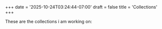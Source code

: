 +++
date = '2025-10-24T03:24:44-07:00'
draft = false
title = 'Collections'
+++

These are the collections i am working on: